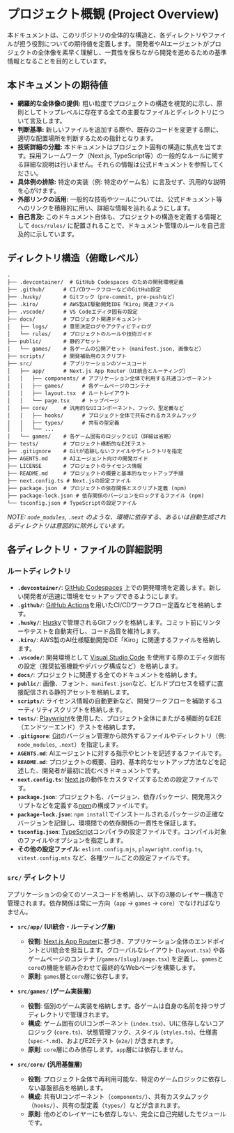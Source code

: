 # プロジェクト概観 (Project Overview)

本ドキュメントは、このリポジトリの全体的な構造と、各ディレクトリやファイルが担う役割についての期待値を定義します。
開発者やAIエージェントがプロジェクトの全体像を素早く理解し、一貫性を保ちながら開発を進めるための基準情報となることを目的としています。

## 本ドキュメントの期待値

- **網羅的な全体像の提供:** 粗い粒度でプロジェクトの構造を視覚的に示し、原則としてトップレベルに存在する全ての主要なファイルとディレクトリについて言及します。
- **判断基準:** 新しいファイルを追加する際や、既存のコードを変更する際に、適切な配置場所を判断するための指針となります。
- **技術詳細の分離:** 本ドキュメントはプロジェクト固有の構造に焦点を当てます。採用フレームワーク（Next.js, TypeScript等）の一般的なルールに関する詳細な説明は行いません。それらの情報は公式ドキュメントを参照してください。
- **具体例の排除:** 特定の実装（例: 特定のゲーム名）に言及せず、汎用的な説明を心がけます。
- **外部リンクの活用:** 一般的な技術やツールについては、公式ドキュメント等へのリンクを積極的に用い、詳細な情報を辿れるようにします。
- **自己言及:** このドキュメント自体も、プロジェクトの構造を定義する情報として `docs/rules/` に配置されることで、ドキュメント管理のルールを自己言及的に示しています。

## ディレクトリ構造（俯瞰レベル）

```
.
├── .devcontainer/  # GitHub Codespaces のための開発環境定義
├── .github/      # CI/CDワークフローなどのGitHub設定
├── .husky/       # Gitフック（pre-commit, pre-pushなど）
├── .kiro/        # AWS製AI駆動開発IDE「Kiro」関連ファイル
├── .vscode/      # VS Codeエディタ固有の設定
├── docs/         # プロジェクト関連ドキュメント
│   ├── logs/     # 意思決定ログやアクティビティログ
│   └── rules/    # プロジェクトのルールや技術ガイド
├── public/       # 静的アセット
│   └── games/    # 各ゲームの公開アセット（manifest.json, 画像など）
├── scripts/      # 開発補助用のスクリプト
├── src/          # アプリケーションのソースコード
│   ├── app/      # Next.js App Router（UI統合とルーティング）
│   │   ├── components/ # アプリケーション全体で利用する共通コンポーネント
│   │   ├── games/      # 各ゲームページのコンテナ
│   │   ├── layout.tsx  # ルートレイアウト
│   │   └── page.tsx    # トップページ
│   ├── core/     # 汎用的なUIコンポーネント、フック、型定義など
│   │   ├── hooks/      # プロジェクト全体で共有されるカスタムフック
│   │   ├── types/      # 共有の型定義
│   │   └── ...
│   └── games/    # 各ゲーム固有のロジックとUI（詳細は省略）
├── tests/        # プロジェクト横断的なE2Eテスト
├── .gitignore    # Gitが追跡しないファイルやディレクトリを指定
├── AGENTS.md     # AIエージェント向けの開発ガイド
├── LICENSE       # プロジェクトのライセンス情報
├── README.md     # プロジェクトの概要と基本的なセットアップ手順
├── next.config.ts # Next.jsの設定ファイル
├── package.json  # プロジェクトの依存関係とスクリプト定義 (npm)
├── package-lock.json # 依存関係のバージョンをロックするファイル (npm)
└── tsconfig.json # TypeScriptの設定ファイル
```
*NOTE: `node_modules`, `.next` のような、環境に依存する、あるいは自動生成されるディレクトリは意図的に除外しています。*

## 各ディレクトリ・ファイルの詳細説明

### ルートディレクトリ

- **`.devcontainer/`**: [GitHub Codespaces](https://github.co.jp/features/codespaces) 上での開発環境を定義します。新しい開発者が迅速に環境をセットアップできるようにします。
- **`.github/`**: [GitHub Actions](https://github.co.jp/features/actions)を用いたCI/CDワークフロー定義などを格納します。
- **`.husky/`**: [Husky](https://typicode.github.io/husky/)で管理されるGitフックを格納します。コミット前にリンターやテストを自動実行し、コード品質を維持します。
- **`.kiro/`**: AWS製のAI仕様駆動開発IDE「Kiro」に関連するファイルを格納します。
- **`.vscode/`**: 開発環境として [Visual Studio Code](https://code.visualstudio.com/) を使用する際のエディタ固有の設定（推奨拡張機能やデバッグ構成など）を格納します。
- **`docs/`**: プロジェクトに関連する全てのドキュメントを格納します。
- **`public/`**: 画像、フォント、`manifest.json`など、ビルドプロセスを経ずに直接配信される静的アセットを格納します。
- **`scripts/`**: ライセンス情報の自動更新など、開発ワークフローを補助するユーティリティスクリプトを格納します。
- **`tests/`**: [Playwright](https://playwright.dev/)を使用した、プロジェクト全体にまたがる横断的なE2E（エンドツーエンド）テストを格納します。
- **`.gitignore`**: [Git](https://git-scm.com/)のバージョン管理から除外するファイルやディレクトリ（例: `node_modules`, `.next`）を指定します。
- **`AGENTS.md`**: AIエージェントに対する指示やヒントを記述するファイルです。
- **`README.md`**: プロジェクトの概要、目的、基本的なセットアップ方法などを記述した、開発者が最初に読むべきドキュメントです。
- **`next.config.ts`**: [Next.js](https://nextjs.org/)の動作をカスタマイズするための設定ファイルです。
- **`package.json`**: プロジェクト名、バージョン、依存パッケージ、開発用スクリプトなどを定義する[npm](https://www.npmjs.com/)の構成ファイルです。
- **`package-lock.json`**: `npm install`でインストールされるパッケージの正確なバージョンを記録し、環境間での依存関係の一貫性を保証します。
- **`tsconfig.json`**: [TypeScript](https://www.typescriptlang.org/)コンパイラの設定ファイルです。コンパイル対象のファイルやオプションを指定します。
- **その他の設定ファイル**: `eslint.config.mjs`, `playwright.config.ts`, `vitest.config.mts` など、各種ツールごとの設定ファイルです。

### `src/` ディレクトリ

アプリケーションの全てのソースコードを格納し、以下の3層のレイヤー構造で管理されます。依存関係は常に一方向（`app` → `games` → `core`）でなければなりません。

- **`src/app/` (UI統合・ルーティング層)**
    - **役割**: [Next.js App Router](https://nextjs.org/docs/app)に基づき、アプリケーション全体のエンドポイントとUI統合を担当します。グローバルなレイアウト (`layout.tsx`) や各ゲームページのコンテナ (`/games/[slug]/page.tsx`) を定義し、`games`と`core`の機能を組み合わせて最終的なWebページを構築します。
    - **原則**: `games`層と`core`層に依存します。

- **`src/games/` (ゲーム実装層)**
    - **役割**: 個別のゲーム実装を格納します。各ゲームは自身の名前を持つサブディレクトリで管理されます。
    - **構成**: ゲーム固有のUIコンポーネント (`index.tsx`)、UIに依存しないコアロジック (`core.ts`)、状態管理フック、スタイル (`styles.ts`)、仕様書 (`spec-*.md`)、およびE2Eテスト (`e2e/`) が含まれます。
    - **原則**: `core`層にのみ依存します。`app`層には依存しません。

- **`src/core/` (汎用基盤層)**
    - **役割**: プロジェクト全体で再利用可能な、特定のゲームロジックに依存しない基盤部品を格納します。
    - **構成**: 共有UIコンポーネント（`components/`）、共有カスタムフック（`hooks/`）、共有の型定義（`types/`）などが含まれます。
    - **原則**: 他のどのレイヤーにも依存しない、完全に自己完結したモジュールです。
